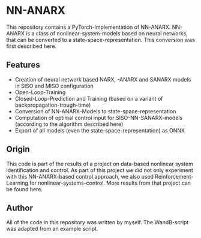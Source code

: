 # NN-ANARX
This repository contains a PyTorch-implementation of NN-ANARX. NN-ANARX is a class of nonlinear-system-models based on neural networks, that can be converted to a state-space-representation. This conversion was first described here. 
## Features
* Creation of neural network based NARX, -ANARX and SANARX models in SISO and MISO configuration
* Open-Loop-Training
* Closed-Loop-Prediction and Training (based on a variant of backpropagation-trough-time)
* Conversion of NN-ANARX-Models to state-space-representation
* Computation of optimal control input for SISO-NN-SANARX-models (according to the algorithm described here)
* Export of all models (even the state-space-representation) as ONNX 


## Origin
This code is part of the results of a project on data-based nonlinear system identification and control. As part of this project we did not only experiment with this NN-ANARX-based control approach, we also used Reinforcement-Learning for nonlinear-systems-control. More results from that project can be found here. 

## Author
All of the code in this repository was written by myself. The WandB-script was adapted from an example script.